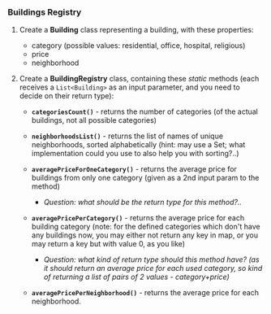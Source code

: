 ### Buildings Registry

1. Create a **Building** class representing a building, with these properties:
   - category (possible values: residential, office, hospital, religious)
   - price
   - neighborhood
   

2. Create a **BuildingRegistry** class, containing these _static_ methods
   (each receives a `List<Building>` as an input parameter, and you need
   to decide on their return type):

   - **`categoriesCount()`** - returns the number of categories (of the
     actual buildings, not all possible categories)
     
   - **`neighborhoodsList()`** - returns the list of names of unique
     neighborhoods, sorted alphabetically (hint: may use a Set; what
     implementation could you use to also help you with sorting?..)

   - **`averagePriceForOneCategory()`** - returns the average price for
     buildings from only one category (given as a 2nd input param to the method)
     - _Question: what should be the return type for this method?.._

   - **`averagePricePerCategory()`** - returns the average price for each
     building category (note: for the defined categories which don't have
     any buildings now, you may either not return any key in map, or you
     may return a key but with value 0, as you like)
     - _Question: what kind of return type should this method have?
       (as it should return an average price for each used category,
        so kind of returning a list of pairs of 2 values - category+price)_

   - **`averagePricePerNeighborhood()`** - returns the average price for each neighborhood.
